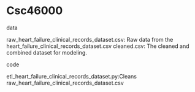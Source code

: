 # Csc46000


data

raw_heart_failure_clinical_records_dataset.csv: Raw data from the heart_failure_clinical_records_dataset.csv
cleaned.csv: The cleaned and combined dataset for modeling.


code

etl_heart_failure_clinical_records_dataset.py:Cleans raw_heart_failure_clinical_records_dataset.csv
